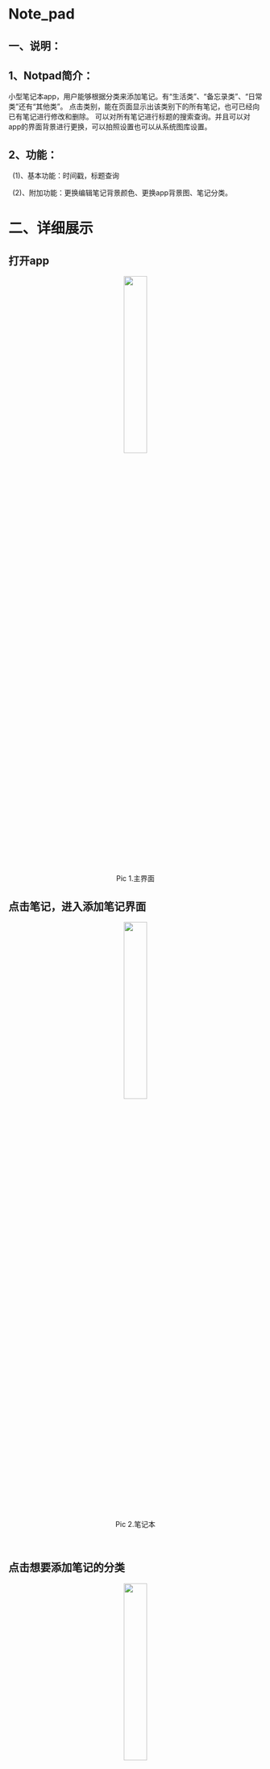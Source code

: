 # Note_pad

## 一、说明：

## 1、Notpad简介：

小型笔记本app，用户能够根据分类来添加笔记。有“生活类”、“备忘录类”、“日常类”还有“其他类”。
点击类别，能在页面显示出该类别下的所有笔记，也可已经向已有笔记进行修改和删除。
可以对所有笔记进行标题的搜索查询。并且可以对app的界面背景进行更换，可以拍照设置也可以从系统图库设置。

## 2、功能：

  (1)、基本功能：时间戳，标题查询

  (2)、附加功能：更换编辑笔记背景颜色、更换app背景图、笔记分类。
  


# 二、详细展示

## 打开app

<center>

<img src="https://github.com/LinBing43/Note_pad/blob/master/screenshots/main.png"
width="30%" height="30%" />

Pic 1.主界面

</center>

## 点击笔记，进入添加笔记界面

<center>

<img src="https://github.com/LinBing43/Note_pad/blob/master/screenshots/Notes.png"
width="30%" height="30%" />

Pic 2.笔记本

</center>

 

## 点击想要添加笔记的分类

<center>

<img src="https://github.com/LinBing43/Note_pad/blob/master/screenshots/addNotes.png"
width="30%" height="30%" />

Pic 3.日常类所有笔记

</center>

 

## 点击添加日常类笔记

<center>

<img src="https://github.com/LinBing43/Note_pad/blob/master/screenshots/
NewNoteDefault.png" width="30%" height="30%" />

Pic 4.1.添加新笔记

</center>

 

<center>

<img
src="https://github.com/LinBing43/Note_pad/blob/master/screenshots/editNewNote.png"
width="30%" height="30%" />

Pic 4.2.编辑新笔记内容

</center>

<center>

<img
src="https://github.com/LinBing43/Note_pad/blob/master/screenshots/Addsuccess.png"
width="30%" height="30%" />

Pic 4.3 新笔记添加成功

</center>


<center>

<img
src="https://github.com/LinBing43/Note_pad/blob/master/screenshots/addNotes.png"
width="30%" height="30%" />

Pic 5.1 选中要编辑的笔记

</center>


<center>

<img
src="https://github.com/LinBing43/Note_pad/blob/master/screenshots/editOldN.png"
width="30%" height="30%" />

Pic 5.2 编辑过去笔记

</center>

 

## 选中已存在的笔记可进行笔记再编辑和删除

<center>

<img
src="https://github.com/LinBing43/Note_pad/blob/master/screenshots/notechangeSuccess.png"
width="30%" height="30%" />

Pic 5.3 笔记修改成功

</center>

 

## 其他分类实现同样功能，操作相同

Tip:每个分类只显示该分类下的笔记。

<center>

<img src="https://github.com/LinBing43/Note_pad/blob/master/screenshots/
showthiscategorydetail.png" width="30%" height="30%"
/>

Pic 6.备忘录分类

</center>

 

## 笔记查询

Tip：默认显示所有笔记（无论分类）

<center>

<img src="https://github.com/LinBing43/Note_pad/blob/master/screenshots/SearchDefault.png
" width="30%" height="30%" />

Pic 7.1 笔记查询

</center>

 

## 笔记查询2

输入“默默”，出现查询结果。(模糊)

<center>

<img
src="https://github.com/LinBing43/Note_pad/blob/master/screenshots/fuzzyS.png
" width="30%" height="30%" />

Pic 7.2 笔记查询结果

</center>

 

## 修改文本编辑背景颜色

<center>

<img
src="https://github.com/LinBing43/Note_pad/blob/master/screenshots/BGCchoose.png
" width="30%" height="30%" />

Pic 8.1 选择颜色

</center>

 

<center>

<img
src="https://github.com/LinBing43/Note_pad/blob/master/screenshots/changedcolorpage.png
" width="30%" height="30%" />

Pic 8.2 颜色修改成功

</center>

 

## 编辑背景图

点击修改背景

 

<center>

<img
src="https://github.com/LinBing43/Note_pad/blob/master/screenshots/main.png
" width="30%" height="30%" />

Pic 9.1 背景修改成功

</center>

<center>

<img src="https://github.com/LinBing43/Note_pad/blob/master/screenshots/choosePic.png
" width="30%" height="30%" />

Pic 9.2 选中图片

</center>

<center>

<img
src="https://github.com/LinBing43/Note_pad/blob/master/screenshots/changedbackgroundPic.png
" width="30%" height="30%" />

Pic 9.3 背景修改成功

</center>

